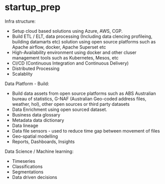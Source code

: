 # startup_prep

Infra structure:

* Setup cloud based solutions using Azure, AWS, CGP.
* Build ETL / ELT, data processing (Including data clencing profileing, building datamarts etc) solution using open source platforms such as Apache airflow, docker, Apache Superset etc
*  High-Availability environment using docker and other cluser management tools such as Kubernetes, Mesos, etc
* CI/CD (Continuous Integration and Continuous Delivery) 
* Distributed Processing
* Scalablity 


Data Platform - Build:
*  Build data assets from open source platforms such as ABS Australian bureau of statistics, G-NAF (Australian Geo-coded address files, weather, hol), other open sources or third party datasets
* Data Enrichment using open sourced dataset.
* Business data glossary 
* Metadata data dictionary 
* Data lineage
* Data file sensors - used to reduce time gap between movement of files
* Geo-spatial modelling
* Reports, Dashboards, Insights

Data Science / Machine learning: 
* Timeseries 
* Classifications 
* Segmentations
* Data driven decisions

